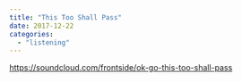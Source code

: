 ```yaml
---
title: "This Too Shall Pass"
date: 2017-12-22
categories: 
  - "listening"
---
```


https://soundcloud.com/frontside/ok-go-this-too-shall-pass
